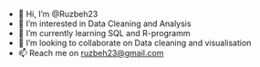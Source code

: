 - 👋 Hi, I’m @Ruzbeh23
- 👀 I’m interested in Data Cleaning and Analysis
- 🌱 I’m currently learning SQL and R-programm
- 💞️ I’m looking to collaborate on Data cleaning and visualisation
- 📫 Reach me on ruzbeh23@gmail.com

<!---
Ruzbeh23/Ruzbeh23 is a ✨ special ✨ repository because its `README.md` (this file) appears on your GitHub profile.
You can click the Preview link to take a look at your changes.
--->
